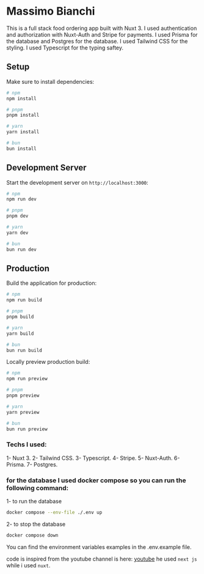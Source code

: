 # Massimo Bianchi

This is a full stack food ordering app built with Nuxt 3.
I used authentication and authorization with Nuxt-Auth and Stripe for payments.
I used Prisma for the database and Postgres for the database.
I used Tailwind CSS for the styling.
I used Typescript for the typing saftey.

## Setup

Make sure to install dependencies:

```bash
# npm
npm install

# pnpm
pnpm install

# yarn
yarn install

# bun
bun install
```

## Development Server

Start the development server on `http://localhost:3000`:

```bash
# npm
npm run dev

# pnpm
pnpm dev

# yarn
yarn dev

# bun
bun run dev
```

## Production

Build the application for production:

```bash
# npm
npm run build

# pnpm
pnpm build

# yarn
yarn build

# bun
bun run build
```

Locally preview production build:

```bash
# npm
npm run preview

# pnpm
pnpm preview

# yarn
yarn preview

# bun
bun run preview
```

### Techs I used:

1- Nuxt 3.
2- Tailwind CSS.
3- Typescript.
4- Stripe.
5- Nuxt-Auth.
6- Prisma.
7- Postgres.

### for the database I used docker compose so you can run the following command:

1- to run the database

```bash
docker compose --env-file ./.env up
```

2- to stop the database

```bash
docker compose down
```

You can find the environment variables examples in the .env.example file.

code is inspired from the youtube channel is here: [youtube](https://www.youtube.com/watch?v=aYzT06aQkGI&t=6192s&ab_channel=LamaDev)
he used `next js` while i used `nuxt`.
